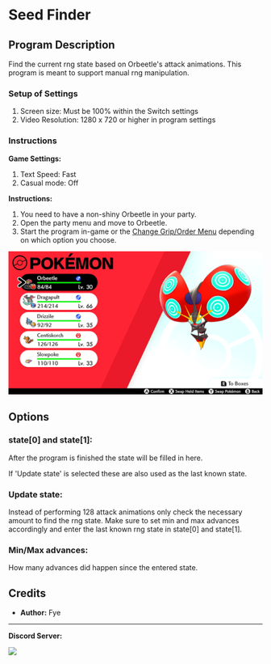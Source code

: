 # Seed Finder

## Program Description

Find the current rng state based on Orbeetle's attack animations. 
This program is meant to support manual rng manipulation.

### Setup of Settings

1. Screen size: Must be 100% within the Switch settings
2. Video Resolution: 1280 x 720 or higher in program settings

### Instructions

**Game Settings:**
1. Text Speed: Fast
2. Casual mode: Off

**Instructions:**
1. You need to have a non-shiny Orbeetle in your party.
2. Open the party menu and move to Orbeetle.
3. Start the program in-game or the [Change Grip/Order Menu](https://github.com/PokemonAutomation/Microcontroller/blob/master/Wiki/Programs/NintendoSwitch/ChangeGripOrderMenu.md) depending on which option you choose.

<img src="images/Seedfinder-0.png">

## Options

### state[0] and state[1]:

After the program is finished the state will be filled in here. 

If 'Update state' is selected these are also used as the last known state.

### Update state:

Instead of performing 128 attack animations only check the necessary amount to find the rng state.
Make sure to set min and max advances accordingly and enter the last known rng state in state[0] and state[1]. 

### Min/Max advances:

How many advances did happen since the entered state.


## Credits

- **Author:** Fye


<hr>

**Discord Server:** 

[<img src="https://canary.discordapp.com/api/guilds/695809740428673034/widget.png?style=banner2">](https://discord.gg/cQ4gWxN)




